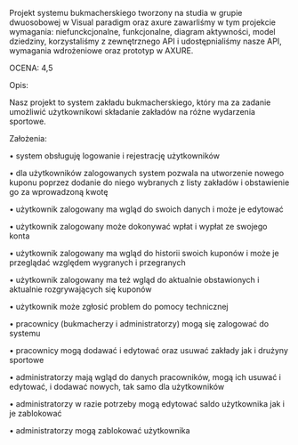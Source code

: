 Projekt systemu bukmacherskiego tworzony na studia w grupie dwuosobowej w Visual paradigm oraz axure zawarliśmy w tym projekcie wymagania:
niefunckcjonalne, funkcjonalne, diagram aktywności, model dziedziny, korzystaliśmy z zewnętrznego API i udostępnialiśmy nasze API, wymagania wdrożeniowe oraz prototyp w AXURE.

OCENA: 4,5

Opis:

Nasz projekt to system zakładu bukmacherskiego, który ma za zadanie umożliwić użytkownikowi składanie zakładów na różne wydarzenia sportowe. 

Założenia:

•	system obsługuję logowanie i rejestrację użytkowników

•	dla użytkowników zalogowanych system pozwala na utworzenie nowego kuponu poprzez dodanie do niego wybranych z listy zakładów i obstawienie go za wprowadzoną kwotę

•	użytkownik zalogowany ma wgląd do swoich danych i może je edytować

•	użytkownik zalogowany może dokonywać wpłat i wypłat ze swojego konta

•	użytkownik zalogowany ma wgląd do historii swoich kuponów i może je przeglądać względem wygranych i przegranych

•	użytkownik zalogowany ma też wgląd do aktualnie obstawionych i aktualnie rozgrywających się kuponów

•	użytkownik może zgłosić problem do pomocy technicznej

•	pracownicy (bukmacherzy i administratorzy) mogą się zalogować do systemu 

•	pracownicy mogą dodawać i edytować oraz usuwać zakłady jak i drużyny sportowe

•	administratorzy mają wgląd do danych pracowników, mogą ich usuwać i edytować, i dodawać nowych, tak samo dla użytkowników

•	administratorzy w razie potrzeby mogą edytować saldo użytkownika jak i je zablokować

•	administratorzy mogą zablokować użytkownika

